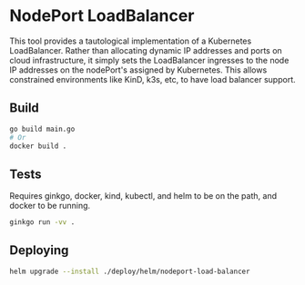 # NodePort LoadBalancer

This tool provides a tautological implementation of a Kubernetes LoadBalancer.
Rather than allocating dynamic IP addresses and ports on cloud infrastructure,
it simply sets the LoadBalancer ingresses to the node IP addresses on the
nodePort's assigned by Kubernetes.
This allows constrained environments like KinD, k3s, etc, to have load balancer
support.

## Build

```bash
go build main.go
# Or
docker build .
```

## Tests

Requires ginkgo, docker, kind, kubectl, and helm to be on the path, and docker to be running.

```bash
ginkgo run -vv .
```

## Deploying

```bash
helm upgrade --install ./deploy/helm/nodeport-load-balancer
```
